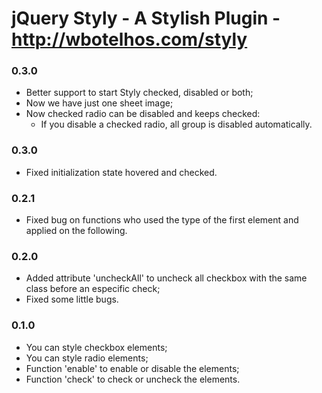 # jQuery Styly - A Stylish Plugin - http://wbotelhos.com/styly

### 0.3.0

+ Better support to start Styly checked, disabled or both;
+ Now we have just one sheet image;
+ Now checked radio can be disabled and keeps checked:
	- If you disable a checked radio, all group is disabled automatically.

### 0.3.0

+ Fixed initialization state hovered and checked.

### 0.2.1

+ Fixed bug on functions who used the type of the first element and applied on the following.

### 0.2.0

+ Added attribute 'uncheckAll' to uncheck all checkbox with the same class before an especific check;
+ Fixed some little bugs.

### 0.1.0

+ You can style checkbox elements;
+ You can style radio elements;
+ Function 'enable' to enable or disable the elements;
+ Function 'check' to check or uncheck the elements.
